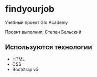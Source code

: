 # findyourjob
Учебный проект Glo Academy

Проект выполнил: Степан Бельский

## Используются технологии
- HTML
- CSS
- Bootstrap v5
